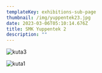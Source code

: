 ```yaml
---
templateKey: exhibitions-sub-page
thumbnail: /img/yuppentek23.jpg
date: 2023-03-06T05:10:14.676Z
title: SMK Yuppentek 2
description: ""
---
```

![kuta3](/img/yuppentek22.jpg)

![kuta1](/img/yuppentek21.jpg)


